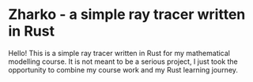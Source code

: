 # Zharko - a simple ray tracer written in Rust

Hello! This is a simple ray tracer written in Rust for my mathematical modelling course. It is not meant to be
a serious project, I just took the opportunity to combine my course work and my Rust learning journey.
